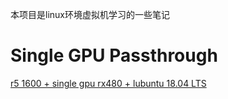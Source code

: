 本项目是linux环境虚拟机学习的一些笔记

# Single GPU Passthrough
[r5 1600 + single gpu rx480 + lubuntu 18.04 LTS](https://github.com/staroffish/vm/tree/master/r5_1600_rx480_lubuntu_1804_q35)

